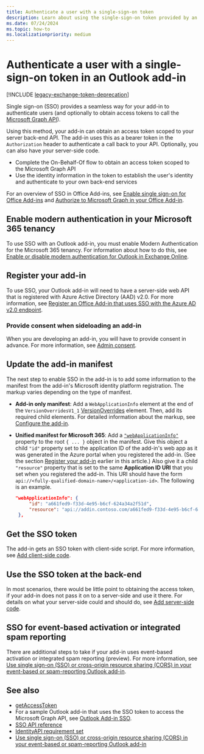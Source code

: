 ```yaml
---
title: Authenticate a user with a single-sign-on token
description: Learn about using the single-sign-on token provided by an Outlook add-in to implement SSO with your service.
ms.date: 07/24/2024
ms.topic: how-to
ms.localizationpriority: medium
---
```


# Authenticate a user with a single-sign-on token in an Outlook add-in
[!INCLUDE [legacy-exchange-token-deprecation](../includes/legacy-exchange-token-deprecation.md)]

Single sign-on (SSO) provides a seamless way for your add-in to authenticate users (and optionally to obtain access tokens to call the [Microsoft Graph API](/graph/overview)).

Using this method, your add-in can obtain an access token scoped to your server back-end API. The add-in uses this as a bearer token in the `Authorization` header to authenticate a call back to your API. Optionally, you can also have your server-side code.

- Complete the On-Behalf-Of flow to obtain an access token scoped to the Microsoft Graph API
- Use the identity information in the token to establish the user's identity and authenticate to your own back-end services

For an overview of SSO in Office Add-ins, see [Enable single sign-on for Office Add-ins](../develop/sso-in-office-add-ins.md) and [Authorize to Microsoft Graph in your Office Add-in](../develop/authorize-to-microsoft-graph.md).

## Enable modern authentication in your Microsoft 365 tenancy

To use SSO with an Outlook add-in, you must enable Modern Authentication for the Microsoft 365 tenancy. For information about how to do this, see [Enable or disable modern authentication for Outlook in Exchange Online](/exchange/clients-and-mobile-in-exchange-online/enable-or-disable-modern-authentication-in-exchange-online).

## Register your add-in

To use SSO, your Outlook add-in will need to have a server-side web API that is registered with Azure Active Directory (AAD) v2.0. For more information, see [Register an Office Add-in that uses SSO with the Azure AD v2.0 endpoint](../develop/register-sso-add-in-aad-v2.md).

### Provide consent when sideloading an add-in

When you are developing an add-in, you will have to provide consent in advance. For more information, see [Admin consent](/entra/identity-platform/quickstart-configure-app-access-web-apis#more-on-api-permissions-and-admin-consent).

## Update the add-in manifest

The next step to enable SSO in the add-in is to add some information to the manifest from the add-in's Microsoft identity platform registration. The markup varies depending on the type of manifest.

- **Add-in only manifest**: Add a `WebApplicationInfo` element at the end of the `VersionOverridesV1_1` [VersionOverrides](/javascript/api/manifest/versionoverrides) element. Then, add its required child elements. For detailed information about the markup, see [Configure the add-in](../develop/sso-in-office-add-ins.md#configure-the-add-in).
- **Unified manifest for Microsoft 365**: Add a [`"webApplicationInfo"`](/microsoft-365/extensibility/schema/root#webApplicationInfo-property) property to the root `{ ... }` object in the manifest. Give this object a child `"id"` property set to the application ID of the add-in's web app as it was generated in the Azure portal when you registered the add-in. (See the section [Register your add-in](#register-your-add-in) earlier in this article.) Also give it a child `"resource"` property that is set to the same **Application ID URI** that you set when you registered the add-in. This URI should have the form `api://<fully-qualified-domain-name>/<application-id>`. The following is an example.

   ```json
   "webApplicationInfo": {
        "id": "a661fed9-f33d-4e95-b6cf-624a34a2f51d",
        "resource": "api://addin.contoso.com/a661fed9-f33d-4e95-b6cf-624a34a2f51d"
    },
   ```

## Get the SSO token

The add-in gets an SSO token with client-side script. For more information, see [Add client-side code](../develop/sso-in-office-add-ins.md#add-client-side-code).

## Use the SSO token at the back-end

In most scenarios, there would be little point to obtaining the access token, if your add-in does not pass it on to a server-side and use it there. For details on what your server-side could and should do, see [Add server-side code](../develop/sso-in-office-add-ins.md#pass-the-access-token-to-server-side-code).

## SSO for event-based activation or integrated spam reporting

There are additional steps to take if your add-in uses event-based activation or integrated spam reporting (preview). For more information, see [Use single sign-on (SSO) or cross-origin resource sharing (CORS) in your event-based or spam-reporting Outlook add-in](../develop/use-sso-in-event-based-activation.md).

## See also

- [getAccessToken](/javascript/api/office-runtime/officeruntime.auth#office-runtime-officeruntime-auth-getaccesstoken-member(1))
- For a sample Outlook add-in that uses the SSO token to access the Microsoft Graph API, see [Outlook Add-in SSO](https://github.com/OfficeDev/Office-Add-in-samples/tree/main/Samples/auth/Outlook-Add-in-SSO).
- [SSO API reference](/javascript/api/office/office.auth#office-office-auth-getaccesstoken-member(1))
- [IdentityAPI requirement set](/javascript/api/requirement-sets/common/identity-api-requirement-sets)
- [Use single sign-on (SSO) or cross-origin resource sharing (CORS) in your event-based or spam-reporting Outlook add-in](../develop/use-sso-in-event-based-activation.md)
